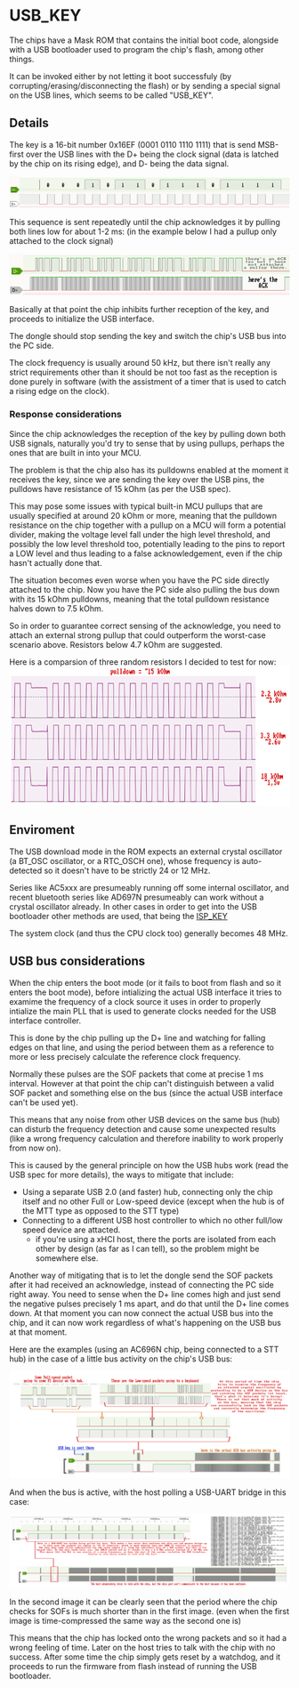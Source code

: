 # USB_KEY

The chips have a Mask ROM that contains the initial boot code, alongside with a USB bootloader used to program the chip's flash, among other things.

It can be invoked either by not letting it boot successfuly (by corrupting/erasing/disconnecting the flash)
or by sending a special signal on the USB lines, which seems to be called "USB_KEY".

## Details

The key is a 16-bit number 0x16EF (0001 0110 1110 1111) that is send MSB-first over the USB lines with the D+ being the clock signal (data is latched by the chip on its rising edge), and D- being the data signal.

![A USB key packet](usb_key_packet.png)

This sequence is sent repeatedly until the chip acknowledges it by pulling both lines low for about 1-2 ms:
(in the example below I had a pullup only attached to the clock signal)

![USB key acknowledge](usb_key_ack.png)

Basically at that point the chip inhibits further reception of the key, and proceeds to initialize the USB interface.

The dongle should stop sending the key and switch the chip's USB bus into the PC side.

The clock frequency is usually around 50 kHz, but there isn't really any strict requirements other than
it should be not too fast as the reception is done purely in software (with the assistment of a timer that is used to catch a rising edge on the clock).

### Response considerations

Since the chip acknowledges the reception of the key by pulling down both USB signals, naturally you'd try to sense that by using pullups, perhaps the ones that are built in into your MCU.

The problem is that the chip also has its pulldowns enabled at the moment it receives the key,
since we are sending the key over the USB pins, the pulldows have resistance of 15 kOhm (as per the USB spec).

This may pose some issues with typical built-in MCU pullups that are usually specified at around 20 kOhm or more, meaning that the pulldown resistance on the chip
together with a pullup on a MCU will form a potential divider, making the voltage level fall under the high level threshold, and possibly the low level threshold too,
potentially leading to the pins to report a LOW level and thus leading to a false acknowledgement, even if the chip hasn't actually done that.

The situation becomes even worse when you have the PC side directly attached to the chip.
Now you have the PC side also pulling the bus down with its 15 kOhm pulldowns, meaning that the total pulldown resistance halves down to 7.5 kOhm.

So in order to guarantee correct sensing of the acknowledge, you need to attach an external strong pullup that could outperform the worst-case scenario above. Resistors below 4.7 kOhm are suggested.

Here is a comparsion of three random resistors I decided to test for now:
![Waveform of a clock signal followed by an acknowledge sense, the voltage drop depends on a pullup resitor used](usb_key_pullup.png)

## Enviroment

The USB download mode in the ROM expects an external crystal oscillator (a BT_OSC oscillator, or a RTC_OSCH one), whose frequency is auto-detected so it doesn't have to be strictly 24 or 12 MHz.

Series like AC5xxx are presumeably running off some internal oscillator,
and recent bluetooth series like AD697N presumeably can work without a crystal oscillator already.
In other cases in order to get into the USB bootloader other methods are used, that being the [ISP_KEY](isp-key.md)

The system clock (and thus the CPU clock too) generally becomes 48 MHz.

## USB bus considerations

When the chip enters the boot mode (or it fails to boot from flash and so it enters the boot mode),
before intializing the actual USB interface it tries to examime the frequency of a clock source it uses in order to properly intialize the main PLL that is used to generate clocks needed for the USB interface controller.

This is done by the chip pulling up the D+ line and watching for falling edges on that line, and using the period between them as a reference to more or less precisely calculate the reference clock frequency.

Normally these pulses are the SOF packets that come at precise 1 ms interval.
However at that point the chip can't distinguish between a valid SOF packet and something else on the bus (since the actual USB interface can't be used yet).

This means that any noise from other USB devices on the same bus (hub) can disturb the frequency detection and cause some unexpected results (like a wrong frequency calculation and therefore inability to work properly from now on).

This is caused by the general principle on how the USB hubs work (read the USB spec for more details), the ways to mitigate that include:
 - Using a separate USB 2.0 (and faster) hub, connecting only the chip itself and no other Full or Low-speed device (except when the hub is of the MTT type as opposed to the STT type)
 - Connecting to a different USB host controller to which no other full/low speed device are attacted.
   * if you're using a xHCI host, there the ports are isolated from each other by design (as far as I can tell), so the problem might be somewhere else.

Another way of mitigating that is to let the dongle send the SOF packets after it had received an acknowledge, instead of connecting the PC side right away.
You need to sense when the D+ line comes high and just send the negative pulses precisely 1 ms apart, and do that until the D+ line comes down.
At that moment you can now connect the actual USB bus into the chip, and it can now work regardless of what's happening on the USB bus at that moment.

Here are the examples (using an AC696N chip, being connected to a STT hub) in the case of a little bus activity on the chip's USB bus:

![USB bus capture with a very little activity during the USB bootloader entry](usb_key_usb_hub1.png)

And when the bus is active, with the host polling a USB-UART bridge in this case:

![USB bus capture with the USB-UART bridge confusing the chip out](usb_key_usb_hub2.png)

In the second image it can be clearly seen that the period where the chip checks for SOFs is much shorter than in the first image.
(even when the first image is time-compressed the same way as the second one is)

This means that the chip has locked onto the wrong packets and so it had a wrong feeling of time. Later on the host tries to talk with the chip with no success.
After some time the chip simply gets reset by a watchdog, and it proceeds to run the firmware from flash instead of running the USB bootloader.

